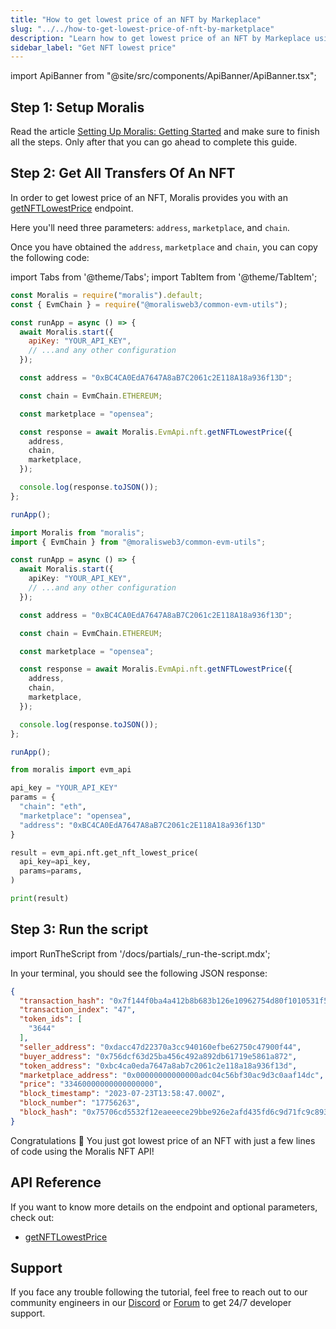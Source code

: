 ```yaml
---
title: "How to get lowest price of an NFT by Markeplace"
slug: "../../how-to-get-lowest-price-of-nft-by-marketplace"
description: "Learn how to get lowest price of an NFT by Markeplace using the Moralis NFT API."
sidebar_label: "Get NFT lowest price"
---
```


import ApiBanner from "@site/src/components/ApiBanner/ApiBanner.tsx";

<ApiBanner />

## Step 1: Setup Moralis

Read the article [Setting Up Moralis: Getting Started](/web3-data-api/evm/get-your-api-key) and make sure to finish all the steps. Only after that you can go ahead to complete this guide.

## Step 2: Get All Transfers Of An NFT

In order to get lowest price of an NFT, Moralis provides you with an [getNFTLowestPrice](/web3-data-api/evm/reference/get-nft-lowest-price) endpoint.

Here you'll need three parameters: `address`, `marketplace`, and `chain`.

Once you have obtained the `address`, `marketplace` and `chain`, you can copy the following code:

import Tabs from '@theme/Tabs';
import TabItem from '@theme/TabItem';

<Tabs groupId="programming-language">
  <TabItem value="javascript" label="index.js (JavaScript)" default>

```javascript index.js
const Moralis = require("moralis").default;
const { EvmChain } = require("@moralisweb3/common-evm-utils");

const runApp = async () => {
  await Moralis.start({
    apiKey: "YOUR_API_KEY",
    // ...and any other configuration
  });

  const address = "0xBC4CA0EdA7647A8aB7C2061c2E118A18a936f13D";

  const chain = EvmChain.ETHEREUM;

  const marketplace = "opensea";

  const response = await Moralis.EvmApi.nft.getNFTLowestPrice({
    address,
    chain,
    marketplace,
  });

  console.log(response.toJSON());
};

runApp();
```

</TabItem>
<TabItem value="typescript" label="index.ts (TypeScript)">

```typescript index.ts
import Moralis from "moralis";
import { EvmChain } from "@moralisweb3/common-evm-utils";

const runApp = async () => {
  await Moralis.start({
    apiKey: "YOUR_API_KEY",
    // ...and any other configuration
  });

  const address = "0xBC4CA0EdA7647A8aB7C2061c2E118A18a936f13D";

  const chain = EvmChain.ETHEREUM;

  const marketplace = "opensea";

  const response = await Moralis.EvmApi.nft.getNFTLowestPrice({
    address,
    chain,
    marketplace,
  });

  console.log(response.toJSON());
};

runApp();
```

</TabItem>
<TabItem value="python" label="index.py (Python)">

```python index.py
from moralis import evm_api

api_key = "YOUR_API_KEY"
params = {
  "chain": "eth",
  "marketplace": "opensea",
  "address": "0xBC4CA0EdA7647A8aB7C2061c2E118A18a936f13D"
}

result = evm_api.nft.get_nft_lowest_price(
  api_key=api_key,
  params=params,
)

print(result)
```

</TabItem>
</Tabs>

## Step 3: Run the script

import RunTheScript from '/docs/partials/\_run-the-script.mdx';

<RunTheScript />

In your terminal, you should see the following JSON response:

```json
{
  "transaction_hash": "0x7f144f0ba4a412b8b683b126e10962754d80f1010531f57f425e499c23983c9a",
  "transaction_index": "47",
  "token_ids": [
    "3644"
  ],
  "seller_address": "0xdacc47d22370a3cc940160efbe62750c47900f44",
  "buyer_address": "0x756dcf63d25ba456c492a892db61719e5861a872",
  "token_address": "0xbc4ca0eda7647a8ab7c2061c2e118a18a936f13d",
  "marketplace_address": "0x00000000000000adc04c56bf30ac9d3c0aaf14dc",
  "price": "33460000000000000000",
  "block_timestamp": "2023-07-23T13:58:47.000Z",
  "block_number": "17756263",
  "block_hash": "0x75706cd5532f12eaeeece29bbe926e2afd435fd6c9d71fc9c893094bd751dc14"
}
```

Congratulations 🥳 You just got lowest price of an NFT with just a few lines of code using the Moralis NFT API!

## API Reference

If you want to know more details on the endpoint and optional parameters, check out:

- [getNFTLowestPrice](/web3-data-api/evm/reference/get-nft-lowest-price)

## Support

If you face any trouble following the tutorial, feel free to reach out to our community engineers in our [Discord](https://moralis.io/discord) or [Forum](https://forum.moralis.io) to get 24/7 developer support.
